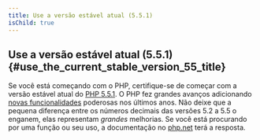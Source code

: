```yaml
---
title: Use a versão estável atual (5.5.1)
isChild: true
---
```


## Use a versão estável atual (5.5.1) {#use_the_current_stable_version_55_title}

Se você está começando com o PHP, certifique-se de começar com a versão estável atual do [PHP 5.5.1][php-release]. O PHP
fez grandes avanços adicionando [novas funcionalidades](#language_highlights) poderosas nos últimos anos. Não deixe que
a pequena diferença entre os números decimais das versões 5.2 a 5.5 o enganem, elas representam _grandes_ melhorias. Se você está
procurando por uma função ou seu uso, a documentação no [php.net][php-docs] terá a resposta.

[php-release]: http://www.php.net/downloads.php
[php-docs]: http://www.php.net/manual/en/

